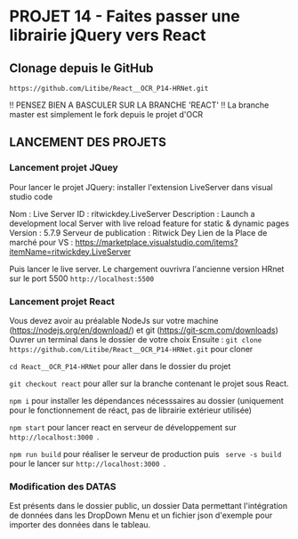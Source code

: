 # PROJET 14 - Faites passer une librairie jQuery vers React

## Clonage depuis le GitHub
` https://github.com/Litibe/React__OCR_P14-HRNet.git `

!! PENSEZ BIEN A BASCULER SUR LA BRANCHE 'REACT' !!
La branche master est simplement le fork depuis le projet d'OCR

## LANCEMENT DES PROJETS
### Lancement projet JQuey
Pour lancer le projet JQuery: installer l'extension LiveServer dans visual studio code

Nom : Live Server
ID : ritwickdey.LiveServer
Description : Launch a development local Server with live reload feature for static & dynamic pages
Version : 5.7.9
Serveur de publication : Ritwick Dey
Lien de la Place de marché pour VS : https://marketplace.visualstudio.com/items?itemName=ritwickdey.LiveServer

Puis lancer le live server. Le chargement ouvrivra l'ancienne version HRnet sur le port 5500
`http://localhost:5500 `

### Lancement projet React
Vous devez avoir au préalable NodeJs sur votre machine (https://nodejs.org/en/download/) et git (https://git-scm.com/downloads)
Ouvrer un terminal dans le dossier de votre choix
Ensuite : 
`git clone https://github.com/Litibe/React__OCR_P14-HRNet.git` pour cloner

`cd React__OCR_P14-HRNet` pour aller dans le dossier du projet

`git checkout react` pour aller sur la branche contenant le projet sous React.

` npm i ` pour installer les dépendances nécesssaires au dossier (uniquement pour le fonctionnement de réact, pas de librairie extérieur utilisée)

` npm start ` pour lancer react en serveur de développement sur `http://localhost:3000 `.

`npm run build` pour réaliser le serveur de production puis ` serve -s build` pour le lancer sur  `http://localhost:3000 `.

### Modification des DATAS
Est présents dans le dossier public, un dossier Data permettant l'intégration de données dans les DropDown Menu et un fichier json d'exemple pour importer des données dans le tableau.